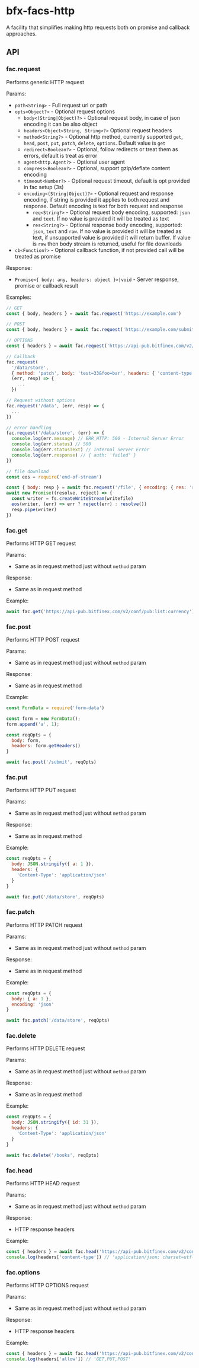 # bfx-facs-http

A facility that simplifies making http requests both on promise and callback approaches.

## API

### fac.request

Performs generic HTTP request

Params:
  - `path<String>` - Full request url or path
  - `opts<Object?>` - Optional request options
    - `body<(String|Object)?>` - Optional request body, in case of json encoding it can be also object
    - `headers<Object<String, String>?>` Optional request headers
    - `method<String?>` - Optional http method, currently supported `get`, `head`, `post`, `put`, `patch`,
                         `delete`, `options`. Default value is `get`
    - `redirect<Boolean?>` - Optional, follow redirects or treat them as errors, default is treat as error
    - `agent<http.Agent?>` - Optional user agent
    - `compress<Boolean?>` - Optional, support gzip/deflate content encoding
    - `timeout<Number?>` - Optional request timeout, default is opt provided in fac setup (3s)
    - `encoding<(String|Object)?>` - Optional request and response encoding,
                                     if string is provided it applies to both request and response.
                                     Default encoding is text for both request and response
      - `req<String?>` - Optional request body encoding, supported: `json` and `text`. 
                         If no value is provided it will be treated as text
      - `res<String?>` - Optional response body encoding, supported: `json`, `text` and `raw`. 
                         If no value is provided it will be treated as text,
                         if unsupported value is provided it will return buffer.
                         If value is `raw` then body stream is returned, useful for file downloads
  - `cb<Function?>` - Optional callback function, if not provided call will be treated as promise

Response:
  - `Promise<{ body: any, headers: object }>|void` - Server response, promise or callback result

Examples:
```js
// GET
const { body, headers } = await fac.request('https://example.com')

// POST
const { body, headers } = await fac.request('https://example.com/submit', { method: 'post', body: { foo: 'bar' }, encoding: 'json' })

// OPTIONS
const { headers } = await fac.request('https://api-pub.bitfinex.com/v2/conf/pub:list:currency', { method: 'options' })

// Callback
fac.request(
  '/data/store',
  { method: 'patch', body: 'test=33&foo=bar', headers: { 'content-type': 'application/x-www-form-urlencoded' } },
  (err, resp) => {
    ...
  })

// Request without options
fac.request('/data', (err, resp) => {
  ...
})

// error handling
fac.request('/data/store', (err) => {
  console.log(err.message) // ERR_HTTP: 500 - Internal Server Error
  console.log(err.status) // 500
  console.log(err.statusText) // Internal Server Error
  console.log(err.response) // { auth: 'failed' }
})

// file download
const eos = require('end-of-stream')

const { body: resp } = await fac.request('/file', { encoding: { res: 'raw' } }) // raw means return stream
await new Promise((resolve, reject) => {
  const writer = fs.createWriteStream(writefile)
  eos(writer, (err) => err ? reject(err) : resolve())
  resp.pipe(writer)
})
```

### fac.get

Performs HTTP GET request

Params:
- Same as in request method just without `method` param

Response:
- Same as in request method

Example:
```js
await fac.get('https://api-pub.bitfinex.com/v2/conf/pub:list:currency')
```

### fac.post

Performs HTTP POST request

Params:
- Same as in request method just without `method` param

Response:
- Same as in request method

Example:
```js
const FormData = require('form-data')

const form = new FormData();
form.append('a', 1);

const reqOpts = {
  body: form,
  headers: form.getHeaders()
}

await fac.post('/submit', reqOpts)
```

### fac.put

Performs HTTP PUT request

Params:
- Same as in request method just without `method` param

Response:
- Same as in request method

Example:
```js
const reqOpts = {
  body: JSON.stringify({ a: 1 }),
  headers: {
    'Content-Type': 'application/json'
  }
}

await fac.put('/data/store', reqOpts)
```

### fac.patch

Performs HTTP PATCH request

Params:
- Same as in request method just without `method` param

Response:
- Same as in request method

Example:
```js
const reqOpts = {
  body: { a: 1 },
  encoding: 'json'
}

await fac.patch('/data/store', reqOpts)
```

### fac.delete

Performs HTTP DELETE request

Params:
- Same as in request method just without `method` param

Response:
- Same as in request method

Example:
```js
const reqOpts = {
  body: JSON.stringify({ id: 31 }),
  headers: {
    'Content-Type': 'application/json'
  }
}

await fac.delete('/books', reqOpts)
```

### fac.head

Performs HTTP HEAD request

Params:
- Same as in request method just without `method` param

Response:
- HTTP response headers

Example:
```js
const { headers } = await fac.head('https://api-pub.bitfinex.com/v2/conf/pub:list:currency')
console.log(headers['content-type']) // 'application/json; charset=utf-8'
```

### fac.options

Performs HTTP OPTIONS request

Params:
- Same as in request method just without `method` param

Response:
- HTTP response headers

Example:
```js
const { headers } = await fac.head('https://api-pub.bitfinex.com/v2/conf/pub:list:currency')
console.log(headers['allow']) // 'GET,PUT,POST'
```
